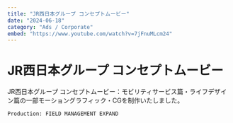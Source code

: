 ```yaml
---
title: "JR西日本グループ コンセプトムービー"
date: "2024-06-18"
category: "Ads / Corporate"
embed: "https://www.youtube.com/watch?v=7jFnuMLcm24"
---
```


# JR西日本グループ コンセプトムービー

JR西日本グループ コンセプトムービー：モビリティサービス篇・ライフデザイン篇の一部モーショングラフィック・CGを制作いたしました。

```plaintext
Production: FIELD MANAGEMENT EXPAND
```
